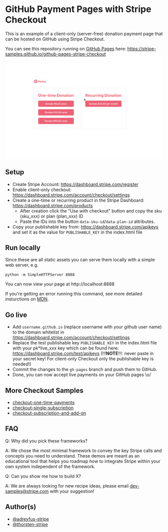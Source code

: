 # GitHub Payment Pages with Stripe Checkout

This is an example of a client-only (server-free) donation payment page that can be hosted on GitHub using Stripe Checkout.

You can see this repository running on [GitHub Pages](https://pages.github.com/) here: https://stripe-samples.github.io/github-pages-stripe-checkout
<img src="./demo.gif" alt="A gif of the Checkout payment page rendering" align="center">

## Setup

- Create Stripe Account: https://dashboard.stripe.com/register
- Enable client-only checkout: https://dashboard.stripe.com/account/checkout/settings
- Create a one-time or recurring product in the Stripe Dashboard: https://dashboard.stripe.com/products
  - After creation click the "Use with checkout" button and copy the sku (sku_xxx) or plan (plan_xxx) ID
  - Paste the IDs into the button `data-sku-id`/`data-plan-id` attributes.
- Copy your publishable key from: https://dashboard.stripe.com/apikeys and set it as the value for `PUBLISHABLE_KEY` in the index.html file

## Run locally

Since these are all static assets you can serve them locally with a simple web server, e.g.

    python -m SimpleHTTPServer 8888

You can now view your page at http://localhost:8888

If you're getting an error running this command, see more detailed insturctions on [MDN](https://developer.mozilla.org/en-US/docs/Learn/Common_questions/set_up_a_local_testing_server).

## Go live

- Add `username.github.io` (replace username with your github user name) to the domain whitelist in https://dashboard.stripe.com/account/checkout/settings
- Replace the test publishable key `PUBLISHABLE_KEY` in the index.html file with your pk\*live_xxx key which can be found here: https://dashboard.stripe.com/test/apikeys (!!!**NOTE**!!!: never paste in your secret key! For client-only Checkout only the publishable key is needed!)
- Commit the changes to the `gh-pages` branch and push them to GitHub.
- Done, you can now accept live payments on your GitHub pages \o/

## More Checkout Samples

- [checkout-one-time-payments](https://github.com/stripe-samples/checkout-one-time-payments)
- [checkout-single-subscription](https://github.com/stripe-samples/checkout-single-subscription)
- [checkout-subscription-and-add-on](https://github.com/stripe-samples/checkout-subscription-and-add-on)

## FAQ

Q: Why did you pick these frameworks?

A: We chose the most minimal framework to convey the key Stripe calls and concepts you need to understand. These demos are meant as an educational tool that helps you roadmap how to integrate Stripe within your own system independent of the framework.

Q: Can you show me how to build X?

A: We are always looking for new recipe ideas, please email dev-samples@stripe.com with your suggestion!

## Author(s)

- [@adreyfus-stripe](https://twitter.com/adrind)
- [@thorsten-stripe](https://twitter.com/thorwebdev)
